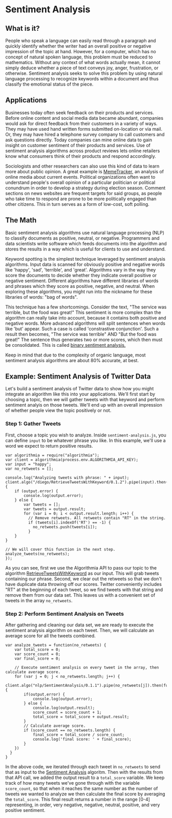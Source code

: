 # Sentiment Analysis
## What is it?
People who speak a language can easily read through a paragraph and quickly identify whether the writer had an overall positive or negative impression of the topic at hand. However, for a computer, which has no concept of natural spoken language, this problem must be reduced to mathematics. Without any context of what words actually mean, it cannot simply deduce whether a piece of text conveys joy, anger, frustration, or otherwise. Sentiment analysis seeks to solve this problem by using natural language processing to recognize keywords within a document and thus classify the emotional status of the piece.

## Applications
Businesses today often seek feedback on their products and services. Before online content and social media data became abundant, companies would ask for direct feedback from their customers in a variety of ways. They may have used hand written forms submitted on-location or via mail. Or, they may have hired a telephone survey company to call customers and ask questions directly. Today companies can mine online data to gain insight on customer sentiment of their products and services.  Use of sentiment analysis algorithms across product reviews lets online retailers know what consumers think of their products and respond accordingly.

Sociologists and other researchers can also use this kind of data to learn more about public opinion. A great example is [MemeTracker](http://www.memetracker.org/index.html), an analysis of online media about current events. Political organizations often want to understand people's overall opinion of a particular politician or political conundrum in order to develop a strategy during election season. Comment sections on news websites are frequent targets for said groups, as people who take time to respond are prone to be more politically engaged than other citizens. This in turn serves as a form of low-cost, soft polling.

## The Math
Basic sentiment analysis algorithms use natural language processing (NLP) to classify documents as positive, neutral, or negative. Programmers and data scientists write software which feeds documents into the algorithm and stores the results in a way which is useful for clients to use and understand.

Keyword spotting is the simplest technique leveraged by sentiment analysis algorithms. Input data is scanned for obviously positive and negative words like 'happy', 'sad', 'terrible', and 'great'. Algorithms vary in the way they score the documents to decide whether they indicate overall positive or negative sentiment. Different algorithms have different libraries of words and phrases which they score as positive, negative, and neutral. When exploring these algorithms, you might run into the nickname for these libraries of words: "bag of words".

This technique has a few shortcomings. Consider the text, "The service was terrible, but the food was great!" This sentiment is more complex than the algorithm can really take into account, because it contains both positive and negative words. More advanced algorithms will split sentences when words like 'but' appear. Such a case is called 'constrastive conjunction'.  Such a result then becomes, "The service was terrible" AND "But the food was great!"  The sentence thus generates two or more scores, which then must be consolidated. This is called [binary sentiment analysis.](http://nlp.stanford.edu/~socherr/EMNLP2013_RNTN.pdf)

Keep in mind that due to the complexity of organic language, most sentiment analysis algorithms are about 80% accurate, at best.

## Example: Sentiment Analysis of Twitter Data
Let's build a sentiment analysis of Twitter data to show how you might integrate an algorithm like this into your applications. We'll first start by choosing a topic, then we will gather tweets with that keyword and perform sentiment analyis on those tweets. We'll end up with an overall impression of whether people view the topic positively or not.

### Step 1: Gather Tweets
First, choose a topic you wish to analyze. Inside `sentiment-analysis.js`, you can define `input` to be whatever phrase you like. In this example, we'll use a word we expect to return positive results.

```
var algorithmia = require("algorithmia");
var client = algorithmia(process.env.ALGORITHMIA_API_KEY);
var input = "happy";
var no_retweets = [];

console.log("Analyzing tweets with phrase: " + input);
client.algo("/diego/RetrieveTweetsWithKeyword/0.1.2").pipe(input).then(function(output) {
    if (output.error) {
        console.log(output.error);
    } else {
        var tweets = [];
        var tweets = output.result;
        for (var i = 0; i < output.result.length; i++) {
          // Remove retweets. All retweets contain "RT" in the string.
          if (tweets[i].indexOf('RT') == -1) {
            no_retweets.push(tweets[i]);
          }
    }
}

// We will cover this function in the next step.
analyze_tweets(no_retweets);
});
```

As you can see, first we use the Algorithmia API to pass our topic to the algorithm [RetrieveTweetsWithKeyword](https://algorithmia.com/algorithms/diego/RetrieveTweetsWithKeyword) as our input. This will grab tweets containing our phrase. Second, we clear out the retweets so that we don't have duplicate data throwing off our scores. Twitter conveniently includes "RT" at the beginning of each tweet, so we find tweets with that string and remove them from our data set. This leaves us with a convenient set of tweets in the array `no_retweets`.

### Step 2: Perform Sentiment Analysis on Tweets
After gathering and cleaning our data set, we are ready to execute the sentiment analysis algorithm on each tweet. Then, we will calculate an average score for all the tweets combined.

```
var analyze_tweets = function(no_retweets) {
    var total_score = 0;
    var score_count = 0;
    var final_score = 0;

    // Execute sentiment analysis on every tweet in the array, then calculate average score.
    for (var j = 0; j < no_retweets.length; j++) {
        client.algo("nlp/SentimentAnalysis/0.1.1").pipe(no_retweets[j]).then(function(output) {
        if(output.error) {
            console.log(output.error);
        } else {
            console.log(output.result);
            score_count = score_count + 1;
            total_score = total_score + output.result;
        }
        // Calculate average score.
        if (score_count == no_retweets.length) {
            final_score = total_score / score_count;
            console.log('final score: ' + final_score);
        }
    })
  }
}
```

In the above code, we iterated through each tweet in `no_retweets` to send that as input to the [Sentiment Analysis](https://algorithmia.com/algorithms/nlp/SentimentAnalysis) algoritm. Then with the results from that API call, we added the output result to a `total_score` variable. We keep track of how many tweets we've gone through with the variable `score_count`, so that when it reaches the same number as the number of tweets we wanted to analyze we then calculate the final score by averaging the `total_score`. This final result returns a number in the range [0-4] representing, in order, very negative, negative, neutral, positive, and very positive sentiment.
